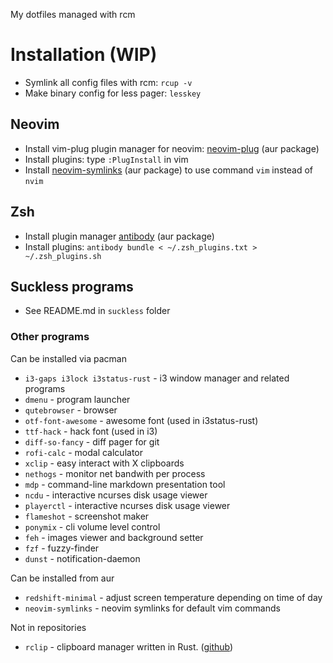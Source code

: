 My dotfiles managed with rcm

# Installation (WIP)
* Symlink all config files with rcm: `rcup -v`
* Make binary config for less pager: `lesskey`
## Neovim
* Install vim-plug plugin manager for neovim: [neovim-plug](https://aur.archlinux.org/packages/neovim-plug/) (aur package)
* Install plugins: type `:PlugInstall` in vim
* Install [neovim-symlinks](https://aur.archlinux.org/packages/neovim-plug/) (aur package) to use command `vim` instead of `nvim`
## Zsh
* Install plugin manager [antibody](https://aur.archlinux.org/packages/antibody) (aur package)
* Install plugins: `antibody bundle < ~/.zsh_plugins.txt > ~/.zsh_plugins.sh`
## Suckless programs
* See README.md in `suckless` folder
### Other programs
Can be installed via pacman

* `i3-gaps i3lock i3status-rust` - i3 window manager and related programs
* `dmenu` - program launcher
* `qutebrowser` - browser
* `otf-font-awesome` - awesome font (used in i3status-rust)
* `ttf-hack` - hack font (used in i3)
* `diff-so-fancy` - diff pager for git
* `rofi-calc` - modal calculator
* `xclip` - easy interact with X clipboards
* `nethogs` - monitor net bandwith per process
* `mdp` - command-line markdown presentation tool
* `ncdu` - interactive ncurses disk usage viewer
* `playerctl` - interactive ncurses disk usage viewer
* `flameshot` - screenshot maker
* `ponymix` - cli volume level control
* `feh` - images viewer and background setter
* `fzf` - fuzzy-finder
* `dunst` - notification-daemon

Can be installed from aur

* `redshift-minimal` - adjust screen temperature depending on time of day
* `neovim-symlinks` - neovim symlinks for default vim commands

Not in repositories

* `rclip` - clipboard manager written in Rust. ([github](https://github.com/UnkwUsr/rclip))
